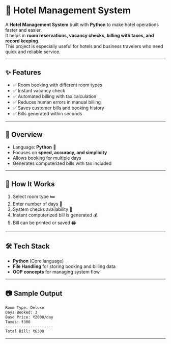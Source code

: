 # 🏨 Hotel Management System

A **Hotel Management System** built with **Python** to make hotel operations faster and easier.  
It helps in **room reservations, vacancy checks, billing with taxes, and record keeping**.  
This project is especially useful for hotels and business travelers who need quick and reliable service.

---

## ✨ Features

- ✅ Room booking with different room types  
- ✅ Instant vacancy check  
- ✅ Automated billing with tax calculation  
- ✅ Reduces human errors in manual billing  
- ✅ Saves customer bills and booking history  
- ✅ Bills generated within seconds  

---

## 📌 Overview

- Language: **Python** 🐍  
- Focuses on **speed, accuracy, and simplicity**  
- Allows booking for multiple days  
- Generates computerized bills with tax included  

---

## 🚀 How It Works

1. Select room type 🛏️  
2. Enter number of days 📅  
3. System checks availability 🔎  
4. Instant computerized bill is generated 💰  
5. Bill can be printed or saved 🖨️  

---

## 🛠️ Tech Stack

- **Python** (Core language)  
- **File Handling** for storing booking and billing data  
- **OOP concepts** for managing system flow  

---

## 📷 Sample Output

```bash
Room Type: Deluxe  
Days Booked: 3  
Base Price: ₹2000/day  
Taxes: ₹300  
---------------------
Total Bill: ₹6300
````

---

```bash
```
